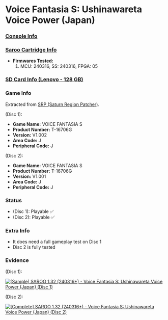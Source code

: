 # Voice Fantasia S: Ushinawareta Voice Power (Japan)

### [Console Info](../../../../../Info/Consoles/VA13/README.md)

### [Saroo Cartridge Info](../../../../../Info/Cartridges/RetroGameParadiseStore/1.32F/README.md)

- <b>Firmwares Tested:</b>
  1. MCU: 240316, SS: 240316, FPGA: 05

### [SD Card Info (Lenovo - 128 GB)](../../../../../Info/SdCards/Lenovo/128GB/fat32/README.md)

### Game Info

Extracted from [SRP (Saturn Region Patcher)](https://segaxtreme.net/resources/saturn-region-patcher.81/download).

(Disc 1):

- <b>Game Name:</b> VOICE FANTASIA S
- <b>Product Number:</b> T-16706G
- <b>Version:</b> V1.002
- <b>Area Code:</b> J
- <b>Peripheral Code:</b> J

(Disc 2):

- <b>Game Name:</b> VOICE FANTASIA S
- <b>Product Number:</b> T-16706G
- <b>Version:</b> V1.001
- <b>Area Code:</b> J
- <b>Peripheral Code:</b> J

### Status

- (Disc 1): Playable :white_check_mark:
- (Disc 2): Playable :white_check_mark:

### Extra Info

- It does need a full gameplay test on Disc 1
- Disc 2 is fully tested

### Evidence

(Disc 1):

[![[Sample] SAROO 1.32 (240316*) - Voice Fantasia S: Ushinawareta Voice Power (Japan) (Disc 1)](https://img.youtube.com/vi/9h55vPB_5d8/0.jpg)](https://www.youtube.com/watch?v=9h55vPB_5d8)

(Disc 2):

[![[Complete] SAROO 1.32 (240316*) - Voice Fantasia S: Ushinawareta Voice Power (Japan) (Disc 2)](https://img.youtube.com/vi/0hbNVFIVB5M/0.jpg)](https://www.youtube.com/watch?v=0hbNVFIVB5M)
